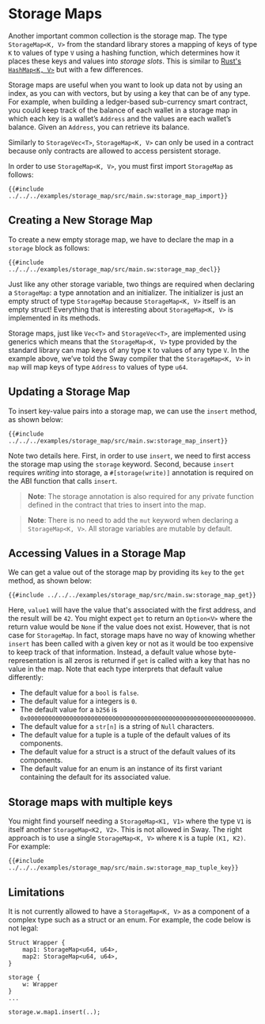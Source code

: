 # Storage Maps

Another important common collection is the storage map. The type `StorageMap<K, V>` from the standard library stores a mapping of keys of type `K` to values of type `V` using a hashing function, which determines how it places these keys and values into _storage slots_. This is similar to [Rust's `HashMap<K, V>`](https://doc.rust-lang.org/std/collections/struct.HashMap.html) but with a few differences.

Storage maps are useful when you want to look up data not by using an index, as you can with vectors, but by using a key that can be of any type. For example, when building a ledger-based sub-currency smart contract, you could keep track of the balance of each wallet in a storage map in which each key is a wallet’s `Address` and the values are each wallet’s balance. Given an `Address`, you can retrieve its balance.

Similarly to `StorageVec<T>`, `StorageMap<K, V>` can only be used in a contract because only contracts are allowed to access persistent storage.

In order to use `StorageMap<K, V>`, you must first import `StorageMap` as follows:

```sway
{{#include ../../../examples/storage_map/src/main.sw:storage_map_import}}
```

## Creating a New Storage Map

To create a new empty storage map, we have to declare the map in a `storage` block as follows:

```sway
{{#include ../../../examples/storage_map/src/main.sw:storage_map_decl}}
```

Just like any other storage variable, two things are required when declaring a `StorageMap`: a type annotation and an initializer. The initializer is just an empty struct of type `StorageMap` because `StorageMap<K, V>` itself is an empty struct! Everything that is interesting about `StorageMap<K, V>` is implemented in its methods.

Storage maps, just like `Vec<T>` and `StorageVec<T>`, are implemented using generics which means that the `StorageMap<K, V>` type provided by the standard library can map keys of any type `K` to values of any type `V`. In the example above, we’ve told the Sway compiler that the `StorageMap<K, V>` in `map` will map keys of type `Address` to values of type `u64`.

## Updating a Storage Map

To insert key-value pairs into a storage map, we can use the `insert` method, as shown below:

```sway
{{#include ../../../examples/storage_map/src/main.sw:storage_map_insert}}
```

Note two details here. First, in order to use `insert`, we need to first access the storage map using the `storage` keyword. Second, because `insert` requires _writing_ into storage, a `#[storage(write)]` annotation is required on the ABI function that calls `insert`.

> **Note**: The storage annotation is also required for any private function defined in the contract that tries to insert into the map.

> **Note**: There is no need to add the `mut` keyword when declaring a `StorageMap<K, V>`. All storage variables are mutable by default.

## Accessing Values in a Storage Map

We can get a value out of the storage map by providing its `key` to the `get` method, as shown below:

```sway
{{#include ../../../examples/storage_map/src/main.sw:storage_map_get}}
```

Here, `value1` will have the value that's associated with the first address, and the result will be `42`. You might expect `get` to return an `Option<V>` where the return value would be `None` if the value does not exist. However, that is not case for `StorageMap`. In fact, storage maps have no way of knowing whether `insert` has been called with a given key or not as it would be too expensive to keep track of that information. Instead, a default value whose byte-representation is all zeros is returned if `get` is called with a key that has no value in the map. Note that each type interprets that default value differently:

* The default value for a `bool` is `false`.
* The default value for a integers is `0`.
* The default value for a `b256` is `0x0000000000000000000000000000000000000000000000000000000000000000`.
* The default value for a `str[n]` is a string of `Null` characters.
* The default value for a tuple is a tuple of the default values of its components.
* The default value for a struct is a struct of the default values of its components.
* The default value for an enum is an instance of its first variant containing the default for its associated value.

## Storage maps with multiple keys

You might find yourself needing a `StorageMap<K1, V1>` where the type `V1` is itself another `StorageMap<K2, V2>`. This is not allowed in Sway. The right approach is to use a single `StorageMap<K, V>` where `K` is a tuple `(K1, K2)`. For example:

```sway
{{#include ../../../examples/storage_map/src/main.sw:storage_map_tuple_key}}
```

## Limitations

It is not currently allowed to have a `StorageMap<K, V>` as a component of a complex type such as a struct or an enum. For example, the code below is not legal:

```sway
Struct Wrapper {
    map1: StorageMap<u64, u64>,
    map2: StorageMap<u64, u64>,
}

storage {
    w: Wrapper
}
...

storage.w.map1.insert(..);
```
